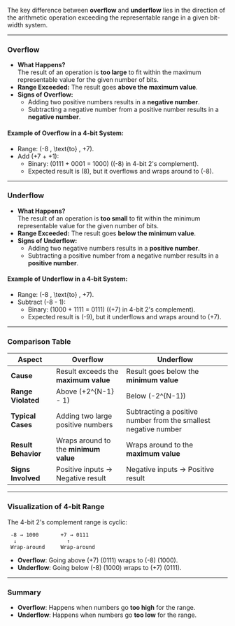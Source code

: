 The key difference between **overflow** and **underflow** lies in the direction of the arithmetic operation exceeding the representable range in a given bit-width system.

---

### **Overflow**
- **What Happens?**  
  The result of an operation is **too large** to fit within the maximum representable value for the given number of bits.
- **Range Exceeded:** The result goes **above the maximum value**.
- **Signs of Overflow:**  
  - Adding two positive numbers results in a **negative number**.
  - Subtracting a negative number from a positive number results in a **negative number**.

#### Example of Overflow in a 4-bit System:
- Range: \(-8 \, \text{to} \, +7\).
- Add \(+7 + +1\):
  - Binary: \(0111 + 0001 = 1000\) (\(-8\) in 4-bit 2's complement).
  - Expected result is \(8\), but it overflows and wraps around to \(-8\).

---

### **Underflow**
- **What Happens?**  
  The result of an operation is **too small** to fit within the minimum representable value for the given number of bits.
- **Range Exceeded:** The result goes **below the minimum value**.
- **Signs of Underflow:**  
  - Adding two negative numbers results in a **positive number**.
  - Subtracting a positive number from a negative number results in a **positive number**.

#### Example of Underflow in a 4-bit System:
- Range: \(-8 \, \text{to} \, +7\).
- Subtract \(-8 - 1\):
  - Binary: \(1000 + 1111 = 0111\) (\(+7\) in 4-bit 2's complement).
  - Expected result is \(-9\), but it underflows and wraps around to \(+7\).

---

### **Comparison Table**

| **Aspect**          | **Overflow**                         | **Underflow**                        |
|----------------------|---------------------------------------|---------------------------------------|
| **Cause**            | Result exceeds the **maximum value** | Result goes below the **minimum value** |
| **Range Violated**   | Above \(+2^{N-1} - 1\)               | Below \(-2^{N-1}\)                   |
| **Typical Cases**    | Adding two large positive numbers    | Subtracting a positive number from the smallest negative number |
| **Result Behavior**  | Wraps around to the **minimum value** | Wraps around to the **maximum value** |
| **Signs Involved**   | Positive inputs → Negative result    | Negative inputs → Positive result    |

---

### **Visualization of 4-bit Range**
The 4-bit 2's complement range is cyclic:

```
 -8 → 1000       +7 → 0111
  ↓                ↑
 Wrap-around     Wrap-around
```

- **Overflow**: Going above \(+7\) (0111) wraps to \(-8\) (1000).
- **Underflow**: Going below \(-8\) (1000) wraps to \(+7\) (0111).

---

### **Summary**
- **Overflow**: Happens when numbers go **too high** for the range.
- **Underflow**: Happens when numbers go **too low** for the range.
